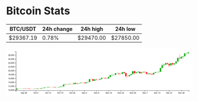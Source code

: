 # Bitcoin Stats

BTC/USDT|24h change|24h high|24h low|
|---|---|---|---|
|$29367.19|0.78%|$29470.00|$27850.00|

<img src="./chart.svg">
